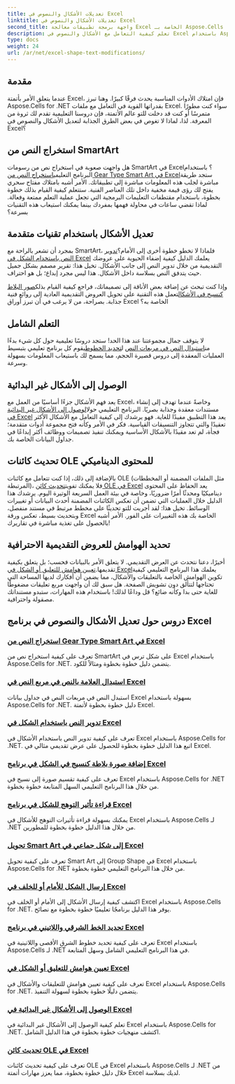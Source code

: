 ```yaml
---
title: تعديلات الأشكال والنصوص في Excel
linktitle: تعديلات الأشكال والنصوص في Excel
second_title: واجهة برمجة تطبيقات معالجة Excel الخاصة بـ Aspose.Cells .NET
description: تعلم كيفية التعامل مع الأشكال والنصوص في Excel باستخدام Aspose.Cells لـ .NET مع دروس تعليمية سهلة المتابعة وأمثلة عملية للكود.
type: docs
weight: 24
url: /ar/net/excel-shape-text-modifications/
---
```

## مقدمة

عندما يتعلق الأمر بأتمتة Excel، فإن امتلاك الأدوات المناسبة يحدث فرقًا كبيرًا. وهنا تبرز Aspose.Cells for .NET بقدراتها القوية في التعامل مع ملفات Excel. سواء كنت مطورًا متمرسًا أو كنت قد دخلت للتو عالم الأتمتة، فإن دروسنا التعليمية تقدم لك ثروة من المعرفة. لذا، لماذا لا تغوص في بعض الطرق الجذابة لتعديل الأشكال والنصوص في Excel؟ 

## استخراج النص من SmartArt

 هل واجهت صعوبة في استخراج نص من رسومات SmartArt في Excel؟ باستخدام البرنامج التعليمي[استخراج النص من Gear Type Smart Art في Excel](./extract-text-gear-smart-art-excel/)ستجد طريقة مباشرة لجلب هذه المعلومات مباشرة إلى تطبيقاتك. الأمر أشبه بامتلاك مفتاح سحري يفتح لك رؤى قيمة مخفية داخل تلك العناصر الفنية. ستتعلم كيفية القيام بذلك خطوة بخطوة، باستخدام مقتطفات التعليمات البرمجية التي تجعل عملية التعلم ممتعة وفعالة. لماذا تقضي ساعات في محاولة فهمها بمفردك بينما يمكنك استيعاب هذه التقنيات بسرعة؟ 

## تعديل الأشكال باستخدام تقنيات متقدمة

 بمجرد أن تشعر بالراحة مع SmartArt، فلماذا لا تخطو خطوة أخرى إلى الأمام؟[تدوير النص باستخدام الشكل في Excel](./rotate-text-shape-excel/) يعلمك الدليل كيفية إضفاء الحيوية على عروضك التقديمية من خلال تدوير النص إلى جانب الأشكال. تخيل هذا: تقرير مصمم بشكل جميل حيث يتدفق النص بسلاسة داخل الأشكال. هذا ليس مجرد إبداع؛ بل هو احتراف.

 وإذا كنت تبحث عن إضافة بعض الأناقة إلى تصميماتك، فراجع كيفية القيام بذلك[صور البلاط كنسيج في الأشكال](./tile-picture-texture-shape-excel/)تعمل هذه التقنية على تحويل العروض التقديمية العادية إلى روائع فنية جذابة. بصراحة، من لا يرغب في أن تبرز أوراق Excel الخاصة به؟

## التعلم الشامل

 لا يتوقف جمال مجموعتنا عند هذا الحد! ستجد دروسًا تعليمية حول كل شيء بدءًا من[استبدال النص في مربعات النص](./replace-tag-text-textbox-excel/) ل[تحديد الخطوط](./specify-far-east-latin-font-excel/)يقوم كل برنامج تعليمي بتبسيط العمليات المعقدة إلى دروس قصيرة الحجم، مما يسمح لك باستيعاب المعلومات بسهولة وسرعة.

## الوصول إلى الأشكال غير البدائية

 يعد فهم الأشكال جزءًا أساسيًا من العمل مع Excel، وخاصةً عندما تهدف إلى إنشاء مستندات معقدة وجذابة بصريًا. البرنامج التعليمي حول[الوصول إلى الأشكال غير البدائية في Excel](./access-non-primitive-shape-excel/) يعد هذا التطبيق مفيدًا للغاية. فهو يرشدك إلى كيفية التعامل مع الأشكال الأكثر تعقيدًا والتي تتجاوز التنسيقات القياسية. فكر في الأمر وكأنه فتح مجموعة أدوات متقدمة؛ فجأة، لم تعد مقيدًا بالأشكال الأساسية ويمكنك تنفيذ تصميمات ووظائف أكثر إبداعًا في جداول البيانات الخاصة بك.

## تحديث كائنات OLE للمحتوى الديناميكي

 بالإضافة إلى ذلك، إذا كنت تتعامل مع كائنات OLE (مثل الملفات المضمنة أو المخططات المرتبطة)، فلا يمكنك تفويت[تحديث كائن OLE في Excel](./refresh-ole-object-excel/) يعد الحفاظ على المحتوى ديناميكيًا ومحدثًا أمرًا ضروريًا، وخاصة في بيئة العمل السريعة الوتيرة اليوم. يرشدك هذا الدليل خلال العمليات التي تضمن أن تعكس الكائنات المضمنة أحدث البيانات أو تغييرات الوسائط. تخيل هذا: لقد أجريت للتو تحديثًا على مخطط مرتبط في مستند منفصل، وبتحديث بسيط، تعكس ورقة Excel الخاصة بك هذه التغييرات على الفور. الأمر أشبه بالحصول على تغذية مباشرة في تقاريرك!

## تحديد الهوامش للعروض التقديمية الاحترافية

 أخيرًا، دعنا نتحدث عن العرض التقديمي. لا يتعلق الأمر بالبيانات فحسب؛ بل يتعلق بكيفية تقديمها.[تعيين هوامش للتعليق أو الشكل في Excel](./set-margins-comment-shape-excel/)يعلمك هذا البرنامج التعليمي كيفية تكوين الهوامش الخاصة بالتعليقات والأشكال، مما يضمن أن أفكارك لديها المساحة التي تحتاجها لتتألق دون تشويش الصفحة. هل سبق لك أن واجهت مربع تعليقات مضغوطًا للغاية حتى بدا وكأنه ضائع؟ قل وداعًا لذلك! باستخدام هذه المهارات، ستبدو مستنداتك مصقولة واحترافية.

## دروس حول تعديل الأشكال والنصوص في برنامج Excel
### [استخراج النص من Gear Type Smart Art في Excel](./extract-text-gear-smart-art-excel/)
تعرف على كيفية استخراج نص من SmartArt على شكل ترس في Excel باستخدام Aspose.Cells for .NET. يتضمن دليل خطوة بخطوة ومثالاً للكود.
### [استبدال العلامة بالنص في مربع النص في Excel](./replace-tag-text-textbox-excel/)
استبدل النص في مربعات النص في جداول بيانات Excel بسهولة باستخدام Aspose.Cells for .NET. دليل خطوة بخطوة لأتمتة Excel.
### [تدوير النص باستخدام الشكل في Excel](./rotate-text-shape-excel/)
تعرف على كيفية تدوير النص باستخدام الأشكال في Excel باستخدام Aspose.Cells for .NET. اتبع هذا الدليل خطوة بخطوة للحصول على عرض تقديمي مثالي في Excel.
### [إضافة صورة بلاطة كنسيج في الشكل في برنامج Excel](./tile-picture-texture-shape-excel/)
تعرف على كيفية تقسيم صورة إلى نسيج في Excel باستخدام Aspose.Cells for .NET من خلال هذا البرنامج التعليمي السهل المتابعة خطوة بخطوة.
### [قراءة تأثير التوهج للشكل في برنامج Excel](./read-glow-effect-shape-excel/)
يمكنك بسهولة قراءة تأثيرات التوهج للأشكال في Excel باستخدام Aspose.Cells لـ .NET من خلال هذا الدليل خطوة بخطوة للمطورين.
### [تحويل Smart Art إلى شكل جماعي في Excel](./convert-smart-art-group-shape-excel/)
تعرف على كيفية تحويل Smart Art إلى Group Shape في Excel باستخدام Aspose.Cells for .NET من خلال هذا البرنامج التعليمي خطوة بخطوة.
### [إرسال الشكل للأمام أو للخلف في Excel](./send-shape-front-back-excel/)
اكتشف كيفية إرسال الأشكال إلى الأمام أو الخلف في Excel باستخدام Aspose.Cells for .NET. يوفر هذا الدليل برنامجًا تعليميًا خطوة بخطوة مع نصائح.
### [تحديد الخط الشرقي واللاتيني في برنامج Excel](./specify-far-east-latin-font-excel/)
تعرف على كيفية تحديد خطوط الشرق الأقصى واللاتينية في Excel باستخدام Aspose.Cells لـ .NET في هذا البرنامج التعليمي الشامل وسهل المتابعة.
### [تعيين هوامش للتعليق أو الشكل في Excel](./set-margins-comment-shape-excel/)
تعرف على كيفية تعيين هوامش للتعليقات والأشكال في Excel باستخدام Aspose.Cells for .NET. يتضمن دليلًا خطوة بخطوة لسهولة التنفيذ.
### [الوصول إلى الأشكال غير البدائية في Excel](./access-non-primitive-shape-excel/)
تعلم كيفية الوصول إلى الأشكال غير البدائية في Excel باستخدام Aspose.Cells for .NET. اكتشف منهجيات خطوة بخطوة في هذا الدليل الشامل.
### [تحديث كائن OLE في Excel](./refresh-ole-object-excel/)
تعرف على كيفية تحديث كائنات OLE في Excel باستخدام Aspose.Cells لـ .NET من خلال دليل خطوة بخطوة، مما يعزز مهارات أتمتة Excel لديك بسلاسة.